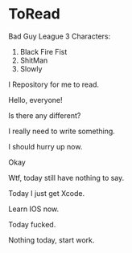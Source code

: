 ToRead
======
Bad Guy League
3 Characters:
1. Black Fire Fist
2. ShitMan
3. Slowly

I Repository for me to read.


Hello, everyone!


Is there any different?

I really need to write something.


I should hurry up now.

Okay

Wtf, today still have nothing to say.

Today I just get Xcode.

Learn IOS now.

Today fucked.

Nothing today, start work.
